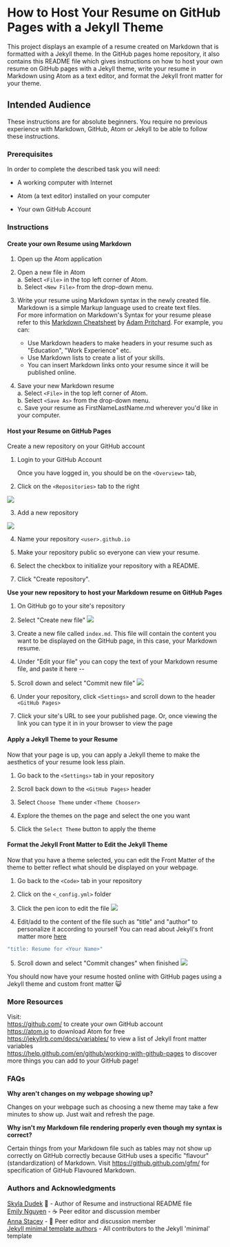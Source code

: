 # How to Host Your Resume on GitHub Pages with a Jekyll Theme

This project displays an example of a resume created on Markdown that is formatted with a Jekyll theme. In the GitHub pages home repository, it also contains this README file which gives instructions on how to host your own resume on GitHub pages with a Jekyll theme, write your resume in Markdown using Atom as a text editor, and format the Jekyll front matter for your theme.  

## Intended Audience

These instructions are for absolute beginners. You require no previous experience with Markdown, GitHub, Atom or Jekyll to be able to follow these instructions. 

### Prerequisites
In order to complete the described task you will need:

*   A working computer with Internet 

*   Atom (a text editor) installed on your computer

*   Your own GitHub Account 

### Instructions
#### Create your own Resume using Markdown

1. Open up the Atom application

2. Open a new file in Atom  
  a. Select `<File>` in the top left corner of Atom.      
  b. Select `<New File>` from the drop-down menu.   
  
3. Write your resume using Markdown syntax in the newly created file.   
    Markdown is a simple Mark*up* language used to create text files.  
    For more information on Markdown's Syntax for your resume please refer to this [Markdown Cheatsheet](https://github.com/adam-p/markdown-here/wiki/Markdown-Cheatsheet) by [Adam Pritchard](https://github.com/adam-p). For example, you can:
    * Use Markdown headers to make headers in your resume such as "Education", "Work Experience" etc.
    * Use Markdown lists to create a list of your skills.
    * You can insert Markdown links onto your resume since it will be published online.

4. Save your new Markdown resume   
  a. Select `<File>` in the top left corner of Atom.   
  b. Select `<Save As>` from the drop-down menu.     
  c. Save your resume as FirstNameLastName.md wherever you'd like in your computer.

#### Host your Resume on GitHub Pages
Create a new repository on your GitHub account
1. Login to your GitHub Account            

   Once you have logged in, you should be on the `<Overview>` tab,    
  
2. Click on the `<Repositories>` tab to the right      

![](https://github.com/skyladudek/skyladudek.github.io/blob/master/images/Repositories.png)

3. Add a new repository

![](https://github.com/skyladudek/skyladudek.github.io/blob/master/images/New.png)

4. Name your repository `<user>.github.io` 

5. Make your repository public so everyone can view your resume.

6. Select the checkbox to initialize your repository with a README.

7. Click "Create repository".

**Use your new repository to host your Markdown resume on GitHub Pages**
1. On GitHub go to your site's repository

2. Select "Create new file" 
![](https://github.com/skyladudek/skyladudek.github.io/blob/master/images/Create%20new.png)

3. Create a new file called `index.md`. This file will contain the content you want to be displayed on 
   the GitHub page, in this case, your Markdown resume. 

4. Under "Edit your file" you can copy the text of your Markdown resume file, and paste it here --

5. Scroll down and select "Commit new file" 
![](https://github.com/skyladudek/skyladudek.github.io/blob/master/images/Commit%20new.png)

6. Under your repository, click `<Settings>` and scroll down to the header `<GitHub Pages>`

7. Click your site's URL to see your published page. Or, once viewing the link you can type it in in your browser to view the page

#### Apply a Jekyll Theme to your Resume
Now that your page is up, you can apply a Jekyll theme to make the aesthetics of your resume look less plain.

1. Go back to the `<Settings>` tab in your repository

2. Scroll back down to the `<GitHub Pages>` header 

3. Select `Choose Theme` under `<Theme Chooser>` 
  
4. Explore the themes on the page and select the one you want

5. Click the `Select Theme` button to apply the theme 

#### Format the Jekyll Front Matter to Edit the Jekyll Theme
Now that you have a theme selected, you can edit the Front Matter of the theme to 
better reflect what should be displayed on your webpage.

1. Go back to the `<Code>` tab in your repository

2. Click on the `<_config.yml>` folder

3. Click the pen icon to edit the file 
![](https://github.com/skyladudek/skyladudek.github.io/blob/master/images/Pen.png)

4. Edit/add to the content of the file such as "title" and "author" to personalize it according to yourself
   You can read about Jekyll's front matter more [here](https://jekyllrb.com/docs/front-matter/)
```javascript
"title: Resume for <Your Name>"
```
5. Scroll down and select "Commit changes" when finished 
![](https://github.com/skyladudek/skyladudek.github.io/blob/master/images/Commit%20changes.png)

You should now have your resume hosted online with GitHub pages using a Jekyll theme and custom front matter :smiley_cat:
### More Resources
Visit:  
https://github.com/ to create your own GitHub account  
https://atom.io to download Atom for free  
https://jekyllrb.com/docs/variables/ to view a list of Jekyll front matter variables  
https://help.github.com/en/github/working-with-github-pages to discover more things you can add to your GitHub page!  

### FAQs 
**Why aren't changes on my webpage showing up?**

Changes on your webpage such as choosing a new theme may take a few minutes to 
show up. Just wait and refresh the page.

**Why isn't my Markdown file rendering properly even though my syntax is correct?**

Certain things from your Markdown file such as tables may not show up correctly 
on GitHub correctly because GitHub uses a specific "flavour" (standardization) of
Markdown. Visit https://github.github.com/gfm/ for specification of GitHub 
Flavoured Markdown. 

### Authors and Acknowledgments
[Skyla Dudek](https://github.com/skyladudek) :mushroom: - Author of Resume and instructional README file  
[Emily Nguyen](http://github.com/emily0906) - :coffee: Peer editor and discussion member  
[Anna Stacey](http://github.com/ajstacey24) - :turtle: Peer editor and discussion member  
[Jekyll minimal template authors](https://github.com/pages-themes/minimal) - All contributors to the Jekyll 'minimal' template
